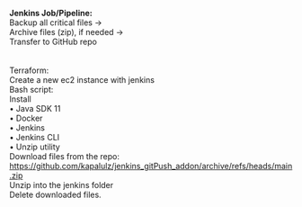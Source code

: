 **Jenkins Job/Pipeline:** </br>
Backup all critical files  -> </br>
Archive files (zip), if needed -> </br>
Transfer to GitHub repo </br>
 </br>  
Terraform: </br>
Create a new ec2 instance with jenkins </br>
Bash script: </br>
Install </br>
• Java SDK 11 </br>
• Docker </br>
• Jenkins </br>
• Jenkins CLI </br>
• Unzip utility </br>
Download files from the repo: https://github.com/kapalulz/jenkins_gitPush_addon/archive/refs/heads/main.zip </br>
Unzip into the jenkins folder </br>
Delete downloaded files. </br>
